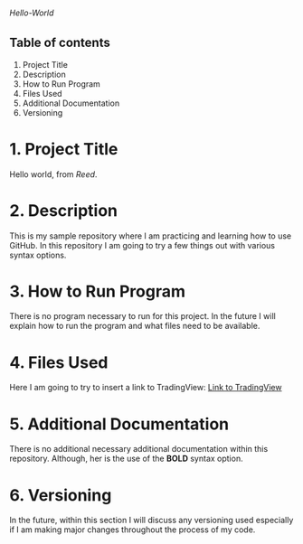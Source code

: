 ###### Hello-World
## Table of contents
1. Project Title 
2. Description 
3. How to Run Program 
4. Files Used 
5. Additional Documentation 
6. Versioning 


# 1. Project Title
Hello world, from *Reed*.

# 2. Description
This is my sample repository where I am practicing and learning how to use GitHub. In this repository I am going to try a few things out with various syntax options.

# 3. How to Run Program
There is no program necessary to run for this project. In the future I will explain how to run the program and what files need to be available.

# 4. Files Used
Here I am going to try to insert a link to TradingView:
[Link to TradingView](https://www.tradingview.com/)

# 5. Additional Documentation
There is no additional necessary additional documentation within this repository. Although, her is the use of the **BOLD** syntax option.

# 6. Versioning
In the future, within this section I will discuss any versioning used especially if I am making major changes throughout the process of my code.

